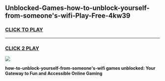 
## Unblocked-Games-how-to-unblock-yourself-from-someone's-wifi-Play-Free-4kw39
<h3>
<a href="https://premium76.site?title=how-to-unblock-yourself-from-someone's-wifi&ref=23A">CLICK TO PLAY</a></h3>
<hr>

<h3>
<a href="https://premium76.site?title=how-to-unblock-yourself-from-someone's-wifi&ref=23A">CLICK 2 PLAY</a>
  
</h3>

<a href="https://premium76.site?title=how-to-unblock-yourself-from-someone's-wifi&ref=23A"><img src="https://clearcache.store/games.png"></a>


**how-to-unblock-yourself-from-someone's-wifi games unblocked: Your Gateway to Fun and Accessible Online Gaming**
